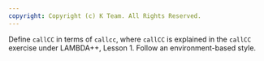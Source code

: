 ```yaml
---
copyright: Copyright (c) K Team. All Rights Reserved.
---
```


Define `callCC` in terms of `callcc`, where `callCC` is explained in the
`callCC` exercise under LAMBDA++, Lesson 1.  Follow an environment-based
style.

